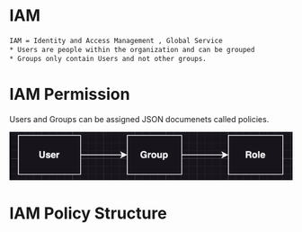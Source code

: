 # IAM

    IAM = Identity and Access Management , Global Service
    * Users are people within the organization and can be grouped
    * Groups only contain Users and not other groups.

# IAM Permission 
Users and Groups can be assigned JSON documenets called policies. 


![Alt text](image-4.png)

# IAM Policy Structure